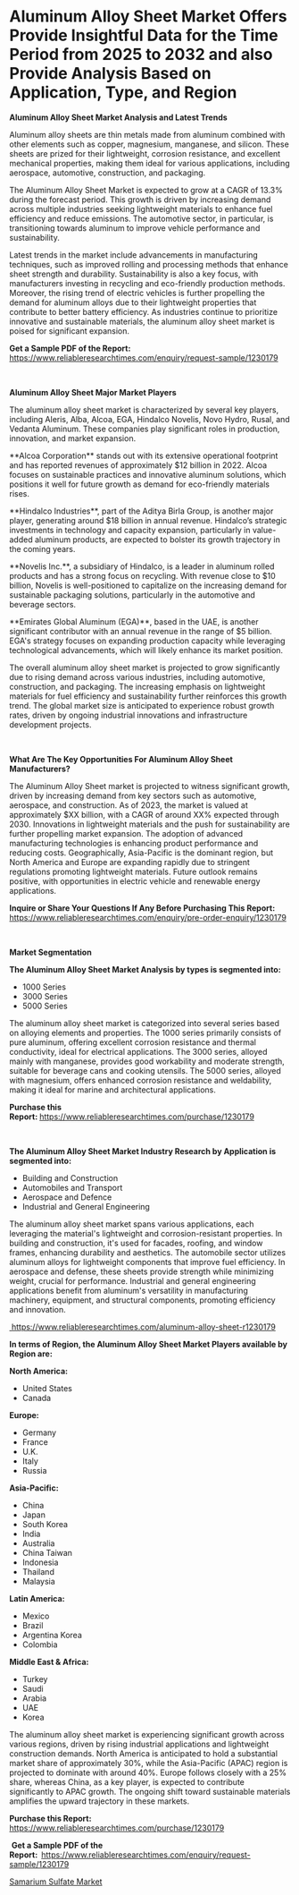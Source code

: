<p><h1>Aluminum Alloy Sheet Market Offers Provide Insightful Data for the Time Period from 2025 to 2032 and also Provide Analysis Based on Application, Type, and Region</h1></p><p><strong>Aluminum Alloy Sheet Market Analysis and Latest Trends</strong></p>
<p><p>Aluminum alloy sheets are thin metals made from aluminum combined with other elements such as copper, magnesium, manganese, and silicon. These sheets are prized for their lightweight, corrosion resistance, and excellent mechanical properties, making them ideal for various applications, including aerospace, automotive, construction, and packaging.</p><p>The Aluminum Alloy Sheet Market is expected to grow at a CAGR of 13.3% during the forecast period. This growth is driven by increasing demand across multiple industries seeking lightweight materials to enhance fuel efficiency and reduce emissions. The automotive sector, in particular, is transitioning towards aluminum to improve vehicle performance and sustainability. </p><p>Latest trends in the market include advancements in manufacturing techniques, such as improved rolling and processing methods that enhance sheet strength and durability. Sustainability is also a key focus, with manufacturers investing in recycling and eco-friendly production methods. Moreover, the rising trend of electric vehicles is further propelling the demand for aluminum alloys due to their lightweight properties that contribute to better battery efficiency. As industries continue to prioritize innovative and sustainable materials, the aluminum alloy sheet market is poised for significant expansion.</p></p>
<p><strong>Get a Sample PDF of the Report:&nbsp;</strong> <a href="https://www.reliableresearchtimes.com/enquiry/request-sample/1230179?utm_campaign=3227&utm_medium=2&utm_source=Github&utm_content=ia&utm_term=01042025&utm_id=aluminum-alloy-sheet">https://www.reliableresearchtimes.com/enquiry/request-sample/1230179</a></p>
<p>&nbsp;</p>
<p><strong>Aluminum Alloy Sheet Major Market Players</strong></p>
<p><p>The aluminum alloy sheet market is characterized by several key players, including Aleris, Alba, Alcoa, EGA, Hindalco Novelis, Novo Hydro, Rusal, and Vedanta Aluminum. These companies play significant roles in production, innovation, and market expansion.</p><p>**Alcoa Corporation** stands out with its extensive operational footprint and has reported revenues of approximately $12 billion in 2022. Alcoa focuses on sustainable practices and innovative aluminum solutions, which positions it well for future growth as demand for eco-friendly materials rises.</p><p>**Hindalco Industries**, part of the Aditya Birla Group, is another major player, generating around $18 billion in annual revenue. Hindalco’s strategic investments in technology and capacity expansion, particularly in value-added aluminum products, are expected to bolster its growth trajectory in the coming years.</p><p>**Novelis Inc.**, a subsidiary of Hindalco, is a leader in aluminum rolled products and has a strong focus on recycling. With revenue close to $10 billion, Novelis is well-positioned to capitalize on the increasing demand for sustainable packaging solutions, particularly in the automotive and beverage sectors.</p><p>**Emirates Global Aluminum (EGA)**, based in the UAE, is another significant contributor with an annual revenue in the range of $5 billion. EGA's strategy focuses on expanding production capacity while leveraging technological advancements, which will likely enhance its market position.</p><p>The overall aluminum alloy sheet market is projected to grow significantly due to rising demand across various industries, including automotive, construction, and packaging. The increasing emphasis on lightweight materials for fuel efficiency and sustainability further reinforces this growth trend. The global market size is anticipated to experience robust growth rates, driven by ongoing industrial innovations and infrastructure development projects.</p></p>
<p>&nbsp;</p>
<p><strong>What Are The Key Opportunities For Aluminum Alloy Sheet Manufacturers?</strong></p>
<p><p>The Aluminum Alloy Sheet market is projected to witness significant growth, driven by increasing demand from key sectors such as automotive, aerospace, and construction. As of 2023, the market is valued at approximately $XX billion, with a CAGR of around XX% expected through 2030. Innovations in lightweight materials and the push for sustainability are further propelling market expansion. The adoption of advanced manufacturing technologies is enhancing product performance and reducing costs. Geographically, Asia-Pacific is the dominant region, but North America and Europe are expanding rapidly due to stringent regulations promoting lightweight materials. Future outlook remains positive, with opportunities in electric vehicle and renewable energy applications.</p></p>
<p><strong>Inquire or Share Your Questions If Any Before Purchasing This Report:</strong> <a href="https://www.reliableresearchtimes.com/enquiry/pre-order-enquiry/1230179?utm_campaign=3227&utm_medium=2&utm_source=Github&utm_content=ia&utm_term=01042025&utm_id=aluminum-alloy-sheet">https://www.reliableresearchtimes.com/enquiry/pre-order-enquiry/1230179</a></p>
<p>&nbsp;</p>
<p><strong>Market Segmentation</strong></p>
<p><strong>The Aluminum Alloy Sheet Market Analysis by types is segmented into:</strong></p>
<p><ul><li>1000 Series</li><li>3000 Series</li><li>5000 Series</li></ul></p>
<p><p>The aluminum alloy sheet market is categorized into several series based on alloying elements and properties. The 1000 series primarily consists of pure aluminum, offering excellent corrosion resistance and thermal conductivity, ideal for electrical applications. The 3000 series, alloyed mainly with manganese, provides good workability and moderate strength, suitable for beverage cans and cooking utensils. The 5000 series, alloyed with magnesium, offers enhanced corrosion resistance and weldability, making it ideal for marine and architectural applications.</p></p>
<p><strong>Purchase this Report:&nbsp;</strong><a href="https://www.reliableresearchtimes.com/purchase/1230179?utm_campaign=3227&utm_medium=2&utm_source=Github&utm_content=ia&utm_term=01042025&utm_id=aluminum-alloy-sheet">https://www.reliableresearchtimes.com/purchase/1230179</a></p>
<p>&nbsp;</p>
<p><strong>The Aluminum Alloy Sheet Market Industry Research by Application is segmented into:</strong></p>
<p><ul><li>Building and Construction</li><li>Automobiles and Transport</li><li>Aerospace and Defence</li><li>Industrial and General Engineering</li></ul></p>
<p><p>The aluminum alloy sheet market spans various applications, each leveraging the material's lightweight and corrosion-resistant properties. In building and construction, it's used for facades, roofing, and window frames, enhancing durability and aesthetics. The automobile sector utilizes aluminum alloys for lightweight components that improve fuel efficiency. In aerospace and defense, these sheets provide strength while minimizing weight, crucial for performance. Industrial and general engineering applications benefit from aluminum's versatility in manufacturing machinery, equipment, and structural components, promoting efficiency and innovation.</p></p>
<p><a href="https://www.reliableresearchtimes.com/aluminum-alloy-sheet-r1230179?utm_campaign=3227&utm_medium=2&utm_source=Github&utm_content=ia&utm_term=01042025&utm_id=aluminum-alloy-sheet">&nbsp;https://www.reliableresearchtimes.com/aluminum-alloy-sheet-r1230179</a></p>
<p><strong>In terms of Region, the Aluminum Alloy Sheet Market Players available by Region are:</strong></p>
<p>
    <p> <strong> North America: </strong>
        <ul>
            <li>United States</li>
            <li>Canada</li>
        </ul>
        </p> 
    <p> <strong> Europe: </strong>
        <ul>
            <li>Germany</li>
            <li>France</li>
            <li>U.K.</li>
            <li>Italy</li>
            <li>Russia</li>
        </ul>
        </p> 
    <p> <strong> Asia-Pacific: </strong>
        <ul>
            <li>China</li>
            <li>Japan</li>
            <li>South Korea</li>
            <li>India</li>
            <li>Australia</li>
            <li>China Taiwan</li>
            <li>Indonesia</li>
            <li>Thailand</li>
            <li>Malaysia</li>
        </ul>
        </p> 
    <p> <strong> Latin America: </strong>
        <ul>
            <li>Mexico</li>
            <li>Brazil</li>
            <li>Argentina Korea</li>
            <li>Colombia</li>
        </ul>
        </p> 
    <p> <strong> Middle East & Africa: </strong>
        <ul>
            <li>Turkey</li>
            <li>Saudi</li>
            <li>Arabia</li>
            <li>UAE</li>
            <li>Korea</li>
        </ul>
    </p>
    </p>
<p><p>The aluminum alloy sheet market is experiencing significant growth across various regions, driven by rising industrial applications and lightweight construction demands. North America is anticipated to hold a substantial market share of approximately 30%, while the Asia-Pacific (APAC) region is projected to dominate with around 40%. Europe follows closely with a 25% share, whereas China, as a key player, is expected to contribute significantly to APAC growth. The ongoing shift toward sustainable materials amplifies the upward trajectory in these markets.</p></p>
<p><strong>Purchase this Report: </strong><a href="https://www.reliableresearchtimes.com/purchase/1230179?utm_campaign=3227&utm_medium=2&utm_source=Github&utm_content=ia&utm_term=01042025&utm_id=aluminum-alloy-sheet">https://www.reliableresearchtimes.com/purchase/1230179</a></p>
<p>&nbsp;<strong>Get a Sample PDF of the Report:&nbsp;&nbsp;</strong><a href="https://www.reliableresearchtimes.com/enquiry/request-sample/1230179?utm_campaign=3227&utm_medium=2&utm_source=Github&utm_content=ia&utm_term=01042025&utm_id=aluminum-alloy-sheet">https://www.reliableresearchtimes.com/enquiry/request-sample/1230179</a></p>
<p><strong></strong></p>
<p><p><a href="https://github.com/jolinolooman/Market-Research-Report-List-1/blob/main/samarium-sulfate-market.md?utm_campaign=3227&utm_medium=2&utm_source=Github&utm_content=ia&utm_term=01042025&utm_id=aluminum-alloy-sheet">Samarium Sulfate Market</a></p></p>